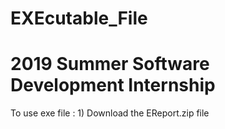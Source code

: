 # EXEcutable_File
# <b>2019 Summer Software Development Internship</b>
<h> To use exe file :<h>
  <h> 1) Download the EReport.zip file</h>
